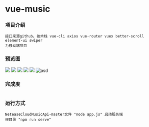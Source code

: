 # vue-music

### 项目介绍
```
接口来源github，技术栈 vue-cli axios vue-router vuex better-scroll element-ui swiper
为移动端项目
```
### 预览图
![](/preview/1.JPG)
![](/preview/2.JPG)
![](/preview/3.PNG)
![](/preview/4.JPG)
![](/preview/5.PNG)
![asd](/preview/6.PNG)

### 完成度
```

```

### 运行方式
```
NeteaseCloudMusicApi-master文件 "node app.js" 启动服务端
根目录 "npm run serve"
```

